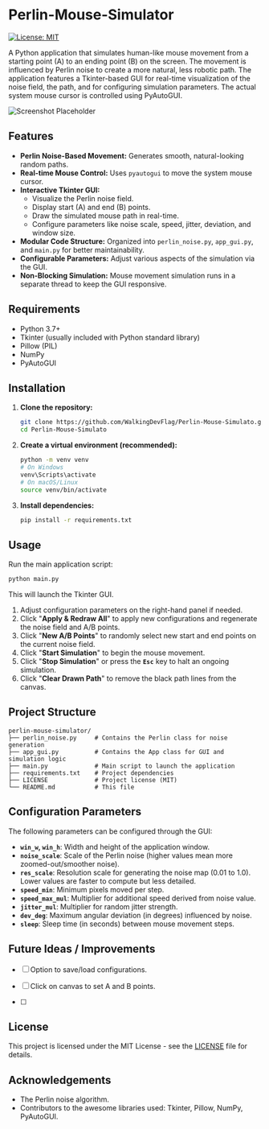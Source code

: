 # Perlin-Mouse-Simulator


[![License: MIT](https://img.shields.io/badge/License-MIT-yellow.svg)](https://opensource.org/licenses/MIT)


A Python application that simulates human-like mouse movement from a starting point (A) to an ending point (B) on the screen. The movement is influenced by Perlin noise to create a more natural, less robotic path. The application features a Tkinter-based GUI for real-time visualization of the noise field, the path, and for configuring simulation parameters. The actual system mouse cursor is controlled using PyAutoGUI.

![Screenshot Placeholder](https://via.placeholder.com/700x400.png?text=Add+a+Screenshot+or+GIF+of+the+App+Here!)


## Features

*   **Perlin Noise-Based Movement:** Generates smooth, natural-looking random paths.
*   **Real-time Mouse Control:** Uses `pyautogui` to move the system mouse cursor.
*   **Interactive Tkinter GUI:**
    *   Visualize the Perlin noise field.
    *   Display start (A) and end (B) points.
    *   Draw the simulated mouse path in real-time.
    *   Configure parameters like noise scale, speed, jitter, deviation, and window size.
*   **Modular Code Structure:** Organized into `perlin_noise.py`, `app_gui.py`, and `main.py` for better maintainability.
*   **Configurable Parameters:** Adjust various aspects of the simulation via the GUI.
*   **Non-Blocking Simulation:** Mouse movement simulation runs in a separate thread to keep the GUI responsive.

## Requirements

*   Python 3.7+
*   Tkinter (usually included with Python standard library)
*   Pillow (PIL)
*   NumPy
*   PyAutoGUI

## Installation

1.  **Clone the repository:**
    ```bash
    git clone https://github.com/WalkingDevFlag/Perlin-Mouse-Simulato.git
    cd Perlin-Mouse-Simulato
    ```

2.  **Create a virtual environment (recommended):**
    ```bash
    python -m venv venv
    # On Windows
    venv\Scripts\activate
    # On macOS/Linux
    source venv/bin/activate
    ```

3.  **Install dependencies:**
    ```bash
    pip install -r requirements.txt
    ```

## Usage

Run the main application script:

```bash
python main.py
```

This will launch the Tkinter GUI.
1.  Adjust configuration parameters on the right-hand panel if needed.
2.  Click "**Apply & Redraw All**" to apply new configurations and regenerate the noise field and A/B points.
3.  Click "**New A/B Points**" to randomly select new start and end points on the current noise field.
4.  Click "**Start Simulation**" to begin the mouse movement.
5.  Click "**Stop Simulation**" or press the **`Esc`** key to halt an ongoing simulation.
6.  Click "**Clear Drawn Path**" to remove the black path lines from the canvas.

## Project Structure

```
perlin-mouse-simulator/
├── perlin_noise.py     # Contains the Perlin class for noise generation
├── app_gui.py          # Contains the App class for GUI and simulation logic
├── main.py             # Main script to launch the application
├── requirements.txt    # Project dependencies
├── LICENSE             # Project license (MIT)
└── README.md           # This file
```

## Configuration Parameters

The following parameters can be configured through the GUI:

*   **`win_w`, `win_h`**: Width and height of the application window.
*   **`noise_scale`**: Scale of the Perlin noise (higher values mean more zoomed-out/smoother noise).
*   **`res_scale`**: Resolution scale for generating the noise map (0.01 to 1.0). Lower values are faster to compute but less detailed.
*   **`speed_min`**: Minimum pixels moved per step.
*   **`speed_max_mul`**: Multiplier for additional speed derived from noise value.
*   **`jitter_mul`**: Multiplier for random jitter strength.
*   **`dev_deg`**: Maximum angular deviation (in degrees) influenced by noise.
*   **`sleep`**: Sleep time (in seconds) between mouse movement steps.

## Future Ideas / Improvements

*   [ ] Option to save/load configurations.
*   [ ] Click on canvas to set A and B points.

*   [ ] 
## License

This project is licensed under the MIT License - see the [LICENSE](LICENSE) file for details.

## Acknowledgements

*   The Perlin noise algorithm.
*   Contributors to the awesome libraries used: Tkinter, Pillow, NumPy, PyAutoGUI.
